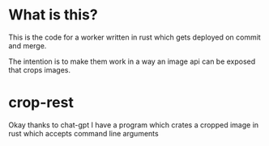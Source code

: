 # What is this?

This is the code for a worker written in rust which gets deployed on commit and merge. 

The intention is to make them work in a way an image api can be exposed that crops images.

# crop-rest

Okay thanks to chat-gpt I have a program which crates a cropped image in rust which accepts command line arguments
